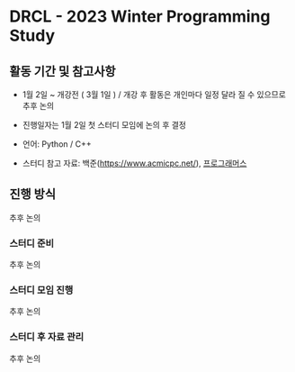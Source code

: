 # DRCL - 2023 Winter Programming Study

## 활동 기간 및 참고사항

- 1월 2일 ~ 개강전 ( 3월 1일 ) / 개강 후 활동은 개인마다 일정 달라 질 수 있으므로 추후 논의
- 진행일자는 1월 2일 첫 스터디 모임에 논의 후 결정

- 언어: Python / C++
- 스터디 참고 자료: 백준(https://www.acmicpc.net/), [프로그래머스](https://programmers.co.kr/)

## 진행 방식
추후 논의

### 스터디 준비
추후 논의

### 스터디 모임 진행
추후 논의

### 스터디 후 자료 관리
추후 논의
